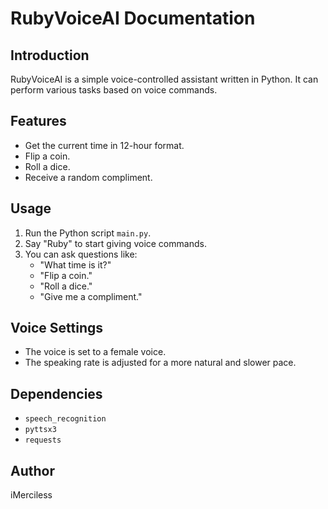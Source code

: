 # RubyVoiceAI Documentation

## Introduction

RubyVoiceAI is a simple voice-controlled assistant written in Python. It can perform various tasks based on voice commands.

## Features

- Get the current time in 12-hour format.
- Flip a coin.
- Roll a dice.
- Receive a random compliment.

## Usage

1. Run the Python script `main.py`.
2. Say "Ruby" to start giving voice commands.
3. You can ask questions like:
   - "What time is it?"
   - "Flip a coin."
   - "Roll a dice."
   - "Give me a compliment."

## Voice Settings

- The voice is set to a female voice.
- The speaking rate is adjusted for a more natural and slower pace.

## Dependencies

- `speech_recognition`
- `pyttsx3`
- `requests`

## Author

iMerciless
